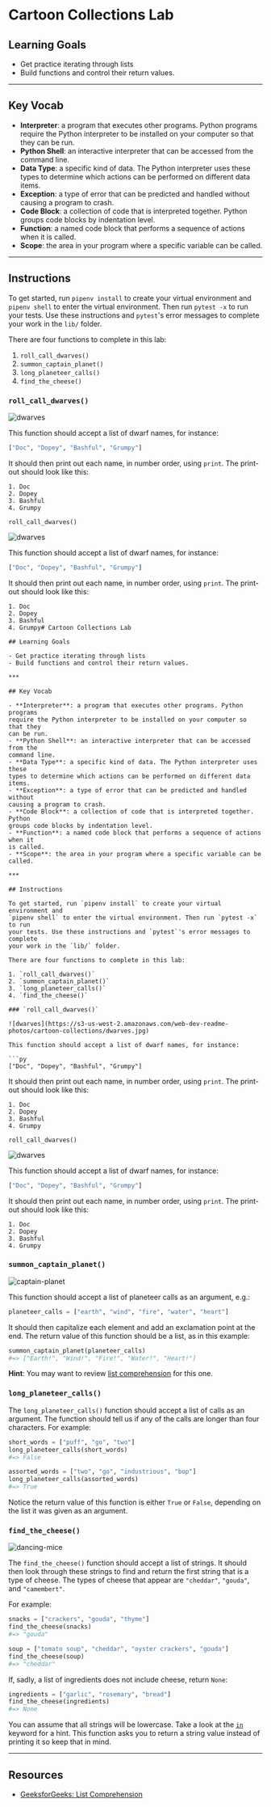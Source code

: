 # Cartoon Collections Lab

## Learning Goals

- Get practice iterating through lists
- Build functions and control their return values.

***

## Key Vocab

- **Interpreter**: a program that executes other programs. Python programs
require the Python interpreter to be installed on your computer so that they
can be run.
- **Python Shell**: an interactive interpreter that can be accessed from the
command line.
- **Data Type**: a specific kind of data. The Python interpreter uses these
types to determine which actions can be performed on different data items.
- **Exception**: a type of error that can be predicted and handled without
causing a program to crash.
- **Code Block**: a collection of code that is interpreted together. Python
groups code blocks by indentation level.
- **Function**: a named code block that performs a sequence of actions when it
is called.
- **Scope**: the area in your program where a specific variable can be called.

***

## Instructions

To get started, run `pipenv install` to create your virtual environment and
`pipenv shell` to enter the virtual environment. Then run `pytest -x` to run
your tests. Use these instructions and `pytest`'s error messages to complete
your work in the `lib/` folder.

There are four functions to complete in this lab:

1. `roll_call_dwarves()`
2. `summon_captain_planet()`
3. `long_planeteer_calls()`
4. `find_the_cheese()`

### `roll_call_dwarves()`

![dwarves](https://s3-us-west-2.amazonaws.com/web-dev-readme-photos/cartoon-collections/dwarves.jpg)

This function should accept a list of dwarf names, for instance:

```py
["Doc", "Dopey", "Bashful", "Grumpy"]
```

It should then print out each name, in number order, using `print`. The print-out
should look like this:

```console
1. Doc
2. Dopey
3. Bashful
4. Grumpy
```
 `roll_call_dwarves()`

![dwarves](https://s3-us-west-2.amazonaws.com/web-dev-readme-photos/cartoon-collections/dwarves.jpg)

This function should accept a list of dwarf names, for instance:

```py
["Doc", "Dopey", "Bashful", "Grumpy"]
```

It should then print out each name, in number order, using `print`. The print-out
should look like this:

```console
1. Doc
2. Dopey
3. Bashful
4. Grumpy# Cartoon Collections Lab

## Learning Goals

- Get practice iterating through lists
- Build functions and control their return values.

***

## Key Vocab

- **Interpreter**: a program that executes other programs. Python programs
require the Python interpreter to be installed on your computer so that they
can be run.
- **Python Shell**: an interactive interpreter that can be accessed from the
command line.
- **Data Type**: a specific kind of data. The Python interpreter uses these
types to determine which actions can be performed on different data items.
- **Exception**: a type of error that can be predicted and handled without
causing a program to crash.
- **Code Block**: a collection of code that is interpreted together. Python
groups code blocks by indentation level.
- **Function**: a named code block that performs a sequence of actions when it
is called.
- **Scope**: the area in your program where a specific variable can be called.

***

## Instructions

To get started, run `pipenv install` to create your virtual environment and
`pipenv shell` to enter the virtual environment. Then run `pytest -x` to run
your tests. Use these instructions and `pytest`'s error messages to complete
your work in the `lib/` folder.

There are four functions to complete in this lab:

1. `roll_call_dwarves()`
2. `summon_captain_planet()`
3. `long_planeteer_calls()`
4. `find_the_cheese()`

### `roll_call_dwarves()`

![dwarves](https://s3-us-west-2.amazonaws.com/web-dev-readme-photos/cartoon-collections/dwarves.jpg)

This function should accept a list of dwarf names, for instance:

```py
["Doc", "Dopey", "Bashful", "Grumpy"]
```

It should then print out each name, in number order, using `print`. The print-out
should look like this:

```console
1. Doc
2. Dopey
3. Bashful
4. Grumpy
```
 `roll_call_dwarves()`

![dwarves](https://s3-us-west-2.amazonaws.com/web-dev-readme-photos/cartoon-collections/dwarves.jpg)

This function should accept a list of dwarf names, for instance:

```py
["Doc", "Dopey", "Bashful", "Grumpy"]
```

It should then print out each name, in number order, using `print`. The print-out
should look like this:

```console
1. Doc
2. Dopey
3. Bashful
4. Grumpy
```

### `summon_captain_planet()`

![captain-planet](https://s3-us-west-2.amazonaws.com/web-dev-readme-photos/cartoon-collections/captain-planet.jpeg)

This function should accept a list of planeteer calls as an argument, e.g.:

```py
planeteer_calls = ["earth", "wind", "fire", "water", "heart"]
```

It should then capitalize each element and add an exclamation point at the end.
The return value of this function should be a list, as in this example:

```py
summon_captain_planet(planeteer_calls)
#=> ["Earth!", "Wind!", "Fire!", "Water!", "Heart!"]
```

**Hint**: You may want to review [list comprehension][list-comprehension] for
this one.

### `long_planeteer_calls()`

The `long_planeteer_calls()` function should accept a list of calls as an
argument. The function should tell us if any of the calls are longer than four
characters. For example:

```py
short_words = ["puff", "go", "two"]
long_planeteer_calls(short_words)
#=> False

assorted_words = ["two", "go", "industrious", "bop"]
long_planeteer_calls(assorted_words)
#=> True
```

Notice the return value of this function is either `True` or `False`, depending on
the list it was given as an argument.

### `find_the_cheese()`

![dancing-mice](https://s3-us-west-2.amazonaws.com/web-dev-readme-photos/cartoon-collections/cheese.jpg)

The `find_the_cheese()` function should accept a list of strings. It should then
look through these strings to find and return the first string that is a type of
cheese. The types of cheese that appear are `"cheddar"`, `"gouda"`, and
`"camembert"`.

For example:

```py
snacks = ["crackers", "gouda", "thyme"]
find_the_cheese(snacks)
#=> "gouda"

soup = ["tomato soup", "cheddar", "oyster crackers", "gouda"]
find_the_cheese(soup)
#=> "cheddar"
```

If, sadly, a list of ingredients does not include cheese, return `None`:

```py
ingredients = ["garlic", "rosemary", "bread"]
find_the_cheese(ingredients)
#=> None
```

You can assume that all strings will be lowercase. Take a look at the
[`in`][in] keyword for a hint. This function asks you to return a string
value instead of printing it so keep that in mind.

***

## Resources

- [GeeksforGeeks: List Comprehension][list-comprehension]

[list-comprehension]: https://www.geeksforgeeks.org/python-list-comprehension/
[in]: https://www.w3schools.com/python/ref_keyword_in.asp
